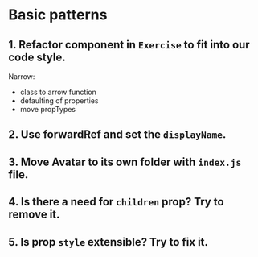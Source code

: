 # Basic patterns

## 1. Refactor component in `Exercise` to fit into our code style.

Narrow:
- class to arrow function
- defaulting of properties
- move propTypes


## 2. Use forwardRef and set the `displayName`.

## 3. Move Avatar to its own folder with `index.js` file.

## 4. Is there a need for `children` prop? Try to remove it.

## 5. Is prop `style` extensible? Try to fix it.

